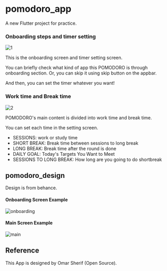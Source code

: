 # pomodoro_app

A new Flutter project for practice.

### Onboarding steps and timer setting

![1](https://github.com/jinscodes/pomodoro_app/assets/87598134/b4702911-e08c-46cf-9951-1d531f52afda)

This is the onboarding screen and timer setting screen.

You can briefly check what kind of app this POMODORO is through onboarding section. Or, you can skip it using skip button on the appbar.

And then, you can set the timer whatever you want!

### Work time and Break time

![2](https://github.com/jinscodes/pomodoro_app/assets/87598134/e80eb909-6c01-4059-a6f0-803ae0275264)

POMODORO's main content is divided into work time and break time.

You can set each time in the setting screen.

- SESSIONS: work or study time
- SHORT BREAK: Break time between sessions to long break
- LONG BREAK: Break time after the round is done
- DAILY GOAL: Today's Targets You Want to Meet
- SESSIONS TO LONG BREAK: How long are you going to do shortbreak

## pomodoro_design

Design is from behance.

#### Onboarding Screen Example

![onboarding](https://github.com/jinscodes/Blog_nextJS/assets/87598134/feb33b37-ed0f-470e-9cb9-82b4fd99b9a4)

#### Main Screen Example

![main](https://github.com/jinscodes/Blog_nextJS/assets/87598134/b4be4319-8462-4f18-b8bd-964be3d9a963)

## Reference

This App is designed by Omar Sherif (Open Source).

[](https://www.behance.net/gallery/98918603/POMO-UIKIT?tracking_source=search_projects|pomo+uikit&l=0)
